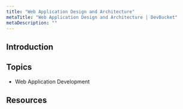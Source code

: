 ```yaml
---
title: "Web Application Design and Architecture"
metaTitle: "Web Application Design and Architecture | DevBucket"
metaDescription: ""
---
```


## Introduction

## Topics

- Web Application Development

## Resources
